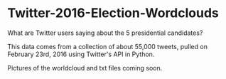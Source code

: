 # Twitter-2016-Election-Wordclouds
What are Twitter users saying about the 5 presidential candidates?

This data comes from a collection of about 55,000 tweets, pulled on February 23rd, 2016 using Twitter's API in Python.

Pictures of the worldcloud and txt files coming soon.
